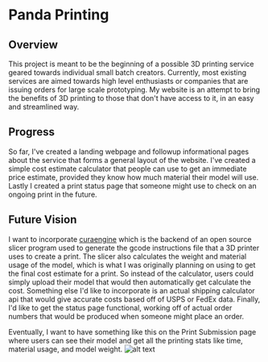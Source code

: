 # Panda Printing

## Overview

This project is meant to be the beginning of a possible 3D printing service geared towards individual small batch creators. Currently, most existing services are aimed towards high level enthusiasts or companies that are issuing orders for large scale prototyping. My website is an attempt to bring the benefits of 3D printing to those that don't have access to it, in an easy and streamlined way.

## Progress

So far, I've created a landing webpage and followup informational pages about the service that forms a general layout of the website. I've created a simple cost estimate calculator that people can use to get an immediate price estimate, provided they know how much material their model will use. Lastly I created a print status page that someone might use to check on an ongoing print in the future.

## Future Vision

I want to incorporate [curaengine](https://github.com/Ultimaker/CuraEngine) which is the backend of an open source slicer program used to generate the gcode instructions file that a 3D printer uses to create a print. The slicer also calculates the weight and material usage of the model, which is what I was originally planning on using to get the final cost estimate for a print. So instead of the calculator, users could simply upload their model that would then automatically get calculate the cost. Something else I'd like to incorporate is an actual shipping calculator api that would give accurate costs based off of USPS or FedEx data. Finally, I'd like to get the status page functional, working off of actual order numbers that would be produced when someone might place an order.

Eventually, I want to have something like this on the Print Submission page where users can see their model and get all the printing stats like time, material usage, and model weight.
![alt text](https://raw.githubusercontent.com/kennethjiang/OctoPrint-Slicer/master/docs/screenshot1.png "Curaengine as shown in an Octoprint plugin")
